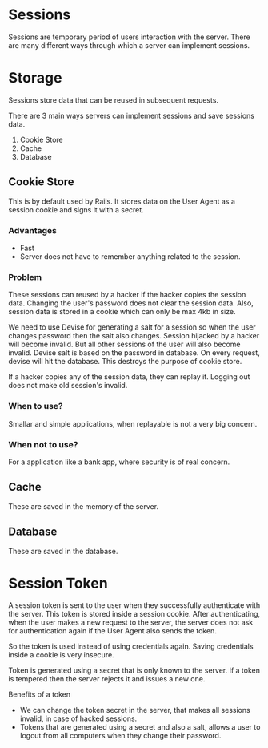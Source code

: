 
# Sessions

Sessions are temporary period of users interaction with the server.
There are many different ways through which a server can implement sessions.

# Storage

Sessions store data that can be reused in subsequent requests.

There are 3 main ways servers can implement sessions and save sessions data.

1. Cookie Store
2. Cache
3. Database

## Cookie Store

This is by default used by Rails. It stores data on the User Agent as a session cookie and signs it with a secret.

### Advantages

- Fast
- Server does not have to remember anything related to the session.

### Problem

These sessions can reused by a hacker if the hacker copies the session data. Changing the user's password does not clear the session data. Also, session data is stored in a cookie which can only be max 4kb in size.

We need to use Devise for generating a salt for a session so when the user changes password then the salt also changes. Session hijacked by a hacker will become invalid. But all other sessions of the user will also become invalid. Devise salt is based on the password in database. On every request, devise will hit the database. This destroys the purpose of cookie store.

If a hacker copies any of the session data, they can replay it. Logging out does not make old session's invalid.

### When to use?

Smallar and simple applications, when replayable is not a very big concern.

### When not to use?

For a application like a bank app, where security is of real concern.

## Cache

These are saved in the memory of the server.


## Database

These are saved in the database.

# Session Token

A session token is sent to the user when they successfully authenticate with the server. This token is stored inside a session cookie. After authenticating, when the user makes a new request to the server, the server does not ask for authentication again if the User Agent also sends the token.

So the token is used instead of using credentials again. Saving credentials inside a cookie is very insecure.

Token is generated using a secret that is only known to the server. If a token is tempered then the server rejects it and issues a new one.

Benefits of a token
- We can change the token secret in the server, that makes all sessions invalid, in case of hacked sessions.
- Tokens that are generated using a secret and also a salt, allows a user to logout from all computers when they change their password.
